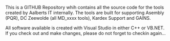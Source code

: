 This is a GITHUB Repository whih contains all the source code for the tools created by Aalberts IT internally.
The tools are built for supporting Asembly (PQR), DC Zeewolde (all MD_xxxx tools), Kardex Support and GAINS.

All software available is created with Visual Studio in either C++ or VB.NET.
If you check out and make changes, please do not forget to checkin again...
